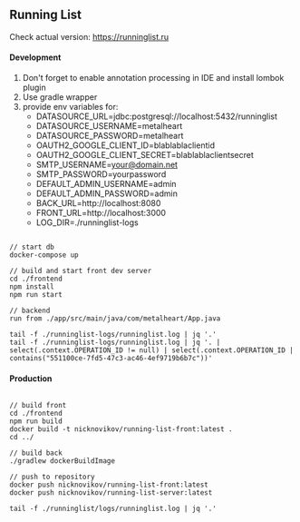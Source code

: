 ## Running List

Check actual version: https://runninglist.ru

#### Development 

1. Don't forget to enable annotation processing in IDE and install lombok plugin
2. Use gradle wrapper
3. provide env variables for:
    - DATASOURCE_URL=jdbc:postgresql://localhost:5432/runninglist
    - DATASOURCE_USERNAME=metalheart
    - DATASOURCE_PASSWORD=metalheart
    - OAUTH2_GOOGLE_CLIENT_ID=blablablaclientid
    - OAUTH2_GOOGLE_CLIENT_SECRET=blablablaclientsecret
    - SMTP_USERNAME=your@domain.net
    - SMTP_PASSWORD=yourpassword
    - DEFAULT_ADMIN_USERNAME=admin
    - DEFAULT_ADMIN_PASSWORD=admin
    - BACK_URL=http://localhost:8080
    - FRONT_URL=http://localhost:3000
    - LOG_DIR=./runninglist-logs

```.env

// start db
docker-compose up

// build and start front dev server
cd ./frontend
npm install
npm run start

// backend
run from ./app/src/main/java/com/metalheart/App.java
```
 
 ```.env
 tail -f ./runninglist-logs/runninglist.log | jq '.'
 tail -f ./runninglist-logs/runninglist.log | jq '. | select(.context.OPERATION_ID != null) | select(.context.OPERATION_ID | contains("551100ce-7fd5-47c3-ac46-4ef9719b6b7c"))'
 ```

 #### Production
 
 ```.env
 
 // build front
 cd ./frontend
 npm run build
 docker build -t nicknovikov/running-list-front:latest .
 cd ../
 
 // build back
 ./gradlew dockerBuildImage
 
 // push to repository
 docker push nicknovikov/running-list-front:latest
 docker push nicknovikov/running-list-server:latest

tail -f ./runninglist/logs/runninglist.log | jq '.'
 ```
 